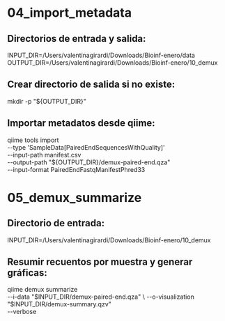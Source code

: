 # 04_import_metadata

## Directorios de entrada y salida:
INPUT_DIR=/Users/valentinagirardi/Downloads/Bioinf-enero/data
OUTPUT_DIR=/Users/valentinagirardi/Downloads/Bioinf-enero/10_demux

## Crear directorio de salida si no existe:
mkdir -p "${OUTPUT_DIR}"

## Importar metadatos desde qiime:
qiime tools import \
  --type 'SampleData[PairedEndSequencesWithQuality]' \
  --input-path manifest.csv \
  --output-path "${OUTPUT_DIR}/demux-paired-end.qza" \
  --input-format PairedEndFastqManifestPhred33

# 05_demux_summarize

## Directorio de entrada:
INPUT_DIR=/Users/valentinagirardi/Downloads/Bioinf-enero/10_demux

## Resumir recuentos por muestra y generar gráficas:
qiime demux summarize \
  --i-data "$INPUT_DIR/demux-paired-end.qza" \
  --o-visualization "$INPUT_DIR/demux-summary.qzv" \
  --verbose
